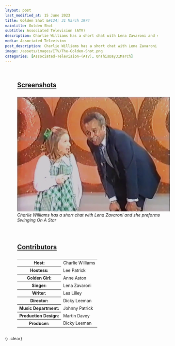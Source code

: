 ```yaml
---
layout: post
last_modified_at: 15 June 2023
title: Golden Shot &#124; 31 March 1974
maintitle: Golden Shot 
subtitle: Associated Television (ATV)
description: Charlie Williams has a short chat with Lena Zavaroni and she preforms Swinging On A Star.
media: Associated Television
post_description: Charlie Williams has a short chat with Lena Zavaroni and she preforms Swinging On A Star.
image: /assets/images/ITV/The-Golden-Shot.png
categories: [Associated-Television-(ATV), OnThisDay31March]
---
```


<figure class="fig1">
<figcaption>
<h2 id="screenshot"><a href="#screenshot">Screenshots</a></h2>
</figcaption>
<img src="/assets/images/ITV/The-Golden-Shot.png" class="full-width" />
<figcaption>
<cite>Charlie Williams has a short chat with Lena Zavaroni and she preforms Swinging On A Star</cite>
</figcaption>
</figure>

<figure class="fig2">
<figcaption>
<h2 id="contributors"><a href="#contributors">Contributors</a></h2>
</figcaption>
<table>
<tr><th>Host:</th> <td>Charlie Williams</td></tr>
<tr><th>Hostess:</th> <td>Lee Patrick</td></tr>
<tr><th>Golden Girl:</th> <td>Anne Aston</td></tr>
<tr><th>Singer:</th> <td>Lena Zavaroni</td></tr>
<tr><th>Writer:</th> <td>Les Lilley</td></tr>
<tr><th>Director:</th> <td>Dicky Leeman</td></tr>
<tr><th>Music Department:</th> <td>Johnny Patrick</td></tr>
<tr><th>Production Design:</th> <td>Martin Davey</td></tr>
<tr><th>Producer:</th> <td>Dicky Leeman</td></tr>
</table>
</figure>

<br />{: .clear}

<style>
.fig1 {float:left; width:49%;}

.fig2 {float:right; width:49%;}

.fig3 {float:right; width:100%;}

figcaption {float:left; width:100%;}

@media screen and (orientation:portrait) {
.fig1, .fig2 {float:left; width:100%;}
figcaption {float:left; width:100%; margin-bottom: 10px;}
}
</style>
